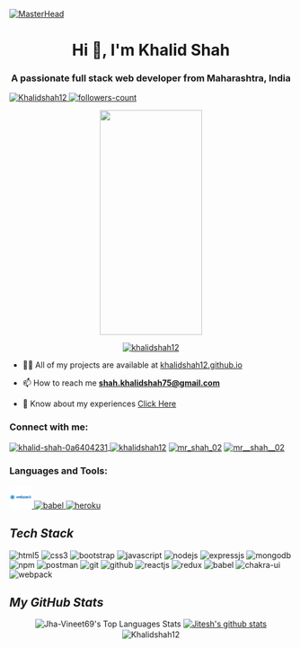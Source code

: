 [![MasterHead](https://camo.githubusercontent.com/48ec00ed4c84e771db4a1db90b56352923a8d644452a32b434d68e97006c9337/68747470733a2f2f63686b736b696c6c732e636f6d2f77702d636f6e74656e742f75706c6f6164732f323032302f30342f504e432d416e696d617465642d42616e6e6572732e676966)]()

<h1 align="center">Hi 👋, I'm Khalid Shah</h1>

<h3 align="center">A passionate full stack web developer from Maharashtra, India</h3>

<p align="left">
    <a href="https://github.com/Khalidshah12">
        <img src="https://komarev.com/ghpvc/?username=Khalidshah12&label=Profile%20views&color=0e75b6&style=flat" alt="Khalidshah12" />
    </a>
    <a href="hhttps://github.com/Khalidshah12">
        <img src="https://img.shields.io/github/followers/Khalidshah12?label=Followers&style=social" alt="followers-count">
    </a>
</p>

<p align="center" display="flex" justifyContent="space-between">
  <img src="https://cdn.dribbble.com/users/1162077/screenshots/3848914/programmer.gif" align="center" height="400px" width="60%"/>
</p>

<p align="center"> 
  <a href="https://github.com/ryo-ma/github-profile-trophy">
    <img src="https://github-profile-trophy.vercel.app/?username=khalidshah12" alt="khalidshah12" />
  </a> 
</p>

- 👨‍💻 All of my projects are available at [khalidshah12.github.io](khalidshah12.github.io)

- 📫 How to reach me **shah.khalidshah75@gmail.com**

- 📄 Know about my experiences [Click Here](https://drive.google.com/file/d/1zNiREY30w1IMiHh5IH8P8SoSiIF61wM6/view?usp=sharing)

<h3 align="left">Connect with me:</h3>
<p align="left">
<a href="https://linkedin.com/in/khalid-shah-0a6404231" target="blank">
  <img align="center" src="https://raw.githubusercontent.com/rahuldkjain/github-profile-readme-generator/master/src/images/icons/Social/linked-in-alt.svg" alt="khalid-shah-0a6404231" height="30" width="40" />
 </a>
<a href="https://codesandbox.com/khalidshah12" target="blank"><img align="center" src="https://raw.githubusercontent.com/rahuldkjain/github-profile-readme-generator/master/src/images/icons/Social/codesandbox.svg" alt="khalidshah12" height="30" width="40" /></a>
<a href="https://twitter.com/mr_shah_02" target="blank"><img align="center" src="https://raw.githubusercontent.com/rahuldkjain/github-profile-readme-generator/master/src/images/icons/Social/twitter.svg" alt="mr_shah_02" height="30" width="40" /></a>
<a href="https://instagram.com/mr__shah__02" target="blank"><img align="center" src="https://raw.githubusercontent.com/rahuldkjain/github-profile-readme-generator/master/src/images/icons/Social/instagram.svg" alt="mr__shah__02" height="30" width="40" /></a>
</p>

<h3 align="left">Languages and Tools:</h3>
<p align="left"> 
  <a href="https://webpack.js.org" target="_blank" rel="noreferrer"> 
    <img src="https://raw.githubusercontent.com/devicons/devicon/d00d0969292a6569d45b06d3f350f463a0107b0d/icons/webpack/webpack-original-wordmark.svg" alt="webpack"        width="40" height="40"/> 
  </a>
  <a href="https://babeljs.io/" target="_blank" rel="noreferrer">
    <img src="https://www.vectorlogo.zone/logos/babeljs/babeljs-icon.svg" alt="babel" width="40" height="40"/> 
  </a> 
  <a href="https://heroku.com" target="_blank" rel="noreferrer"> 
    <img src="https://www.vectorlogo.zone/logos/heroku/heroku-icon.svg" alt="heroku" width="40" height="40"/> 
  </a> 
</p>



<!----------------------------------- Tech Stack Section ------------------------------------>

<h2><i>Tech Stack</i></h2>

<p>
    <img src="https://img.shields.io/badge/HTML5-E34F26?style=for-the-badge&logo=html5&logoColor=white" alt="html5" />
    <img src="https://img.shields.io/badge/CSS3-1572B6?style=for-the-badge&logo=css3&logoColor=white" alt="css3" />
    <img src="https://img.shields.io/badge/Bootstrap-563D7C?style=for-the-badge&logo=bootstrap&logoColor=white" alt="bootstrap" />
    <img src="https://img.shields.io/badge/JavaScript-323330?style=for-the-badge&logo=javascript&logoColor=F7DF1E" alt="javascript" />
    <img src="https://img.shields.io/badge/Node.js-339933?style=for-the-badge&logo=nodedotjs&logoColor=white" alt="nodejs" />
    <img src="https://img.shields.io/badge/Express.js-000000?style=for-the-badge&logo=express&logoColor=white" alt="expressjs" />
    <img src="https://img.shields.io/badge/MongoDB-4EA94B?style=for-the-badge&logo=mongodb&logoColor=white" alt="mongodb" />
    <img src="https://img.shields.io/badge/npm-CB3837?style=for-the-badge&logo=npm&logoColor=white" alt="npm" />
    <img src="https://img.shields.io/badge/Postman-FF6C37?style=for-the-badge&logo=Postman&logoColor=white" alt="postman" />
    <img src="https://img.shields.io/badge/Git-f44d27?style=for-the-badge&logo=git&logoColor=white" alt="git" />
    <img src="https://img.shields.io/badge/GitHub-100000?style=for-the-badge&logo=github&logoColor=white" alt="github" />
    <img src="https://img.shields.io/badge/React-20232A?style=for-the-badge&logo=react&logoColor=61DAFB" alt="reactjs" />
    <img src="https://img.shields.io/badge/Redux-593D88?style=for-the-badge&logo=redux&logoColor=white" alt="redux" />
    <img src="https://img.shields.io/badge/Babel-FFF?style=for-the-badge&logo=babel&logoColor=black" alt="babel" />
    <img src="https://img.shields.io/badge/Chakra%20UI-3bc7bd?style=for-the-badge&logo=chakraui&logoColor=white" alt="chakra-ui" />
    <img src="https://img.shields.io/badge/WEBPACK-FFF?style=for-the-badge&logo=webpack&logoColor=blue" alt="webpack" />
    
</p>



<!----------------------------------- GitHub Stats Section ------------------------------------>

<h2><i>My GitHub Stats</i></h2>
<p display="flex" align="center">
    <img alt="Jha-Vineet69's Top Languages Stats"  src="https://github-readme-stats.vercel.app/api/top-langs/?username=Khalidshah12&hide=smalltalk&theme=algolia&layout=compact" width="400" />
    <a href="https://github.com/Khalidshah12?tab=repositories">
    <img width="400" height="auto"  alt="Jitesh's github stats" src="https://github-readme-stats.vercel.app/api?username=Khalidshah12&show_icons=true&theme=algolia&count_private=true" />
    </a>
    <img align="center" src="https://github-readme-streak-stats.herokuapp.com/?user=Khalidshah12&hide=smalltalk&theme=algolia&layout=compact" alt="Khalidshah12" />
</p>
